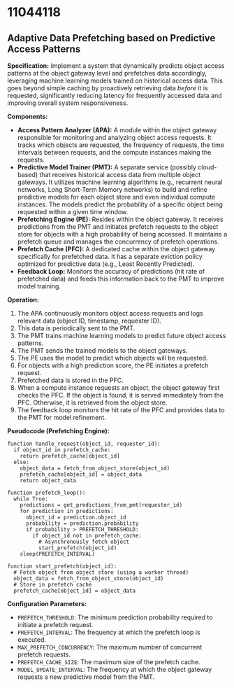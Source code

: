 # 11044118

## Adaptive Data Prefetching based on Predictive Access Patterns

**Specification:** Implement a system that dynamically predicts object access patterns at the object gateway level and prefetches data accordingly, leveraging machine learning models trained on historical access data. This goes beyond simple caching by proactively retrieving data *before* it is requested, significantly reducing latency for frequently accessed data and improving overall system responsiveness.

**Components:**

*   **Access Pattern Analyzer (APA):** A module within the object gateway responsible for monitoring and analyzing object access requests. It tracks which objects are requested, the frequency of requests, the time intervals between requests, and the compute instances making the requests.
*   **Predictive Model Trainer (PMT):** A separate service (possibly cloud-based) that receives historical access data from multiple object gateways. It utilizes machine learning algorithms (e.g., recurrent neural networks, Long Short-Term Memory networks) to build and refine predictive models for each object store and even individual compute instances. The models predict the probability of a specific object being requested within a given time window.
*   **Prefetching Engine (PE):** Resides within the object gateway. It receives predictions from the PMT and initiates prefetch requests to the object store for objects with a high probability of being accessed. It maintains a prefetch queue and manages the concurrency of prefetch operations.
*   **Prefetch Cache (PFC):** A dedicated cache within the object gateway specifically for prefetched data. It has a separate eviction policy optimized for predictive data (e.g., Least Recently Predicted).
*   **Feedback Loop:** Monitors the accuracy of predictions (hit rate of prefetched data) and feeds this information back to the PMT to improve model training.

**Operation:**

1.  The APA continuously monitors object access requests and logs relevant data (object ID, timestamp, requester ID).
2.  This data is periodically sent to the PMT.
3.  The PMT trains machine learning models to predict future object access patterns.
4.  The PMT sends the trained models to the object gateways.
5.  The PE uses the model to predict which objects will be requested.
6.  For objects with a high prediction score, the PE initiates a prefetch request.
7.  Prefetched data is stored in the PFC.
8.  When a compute instance requests an object, the object gateway first checks the PFC. If the object is found, it is served immediately from the PFC. Otherwise, it is retrieved from the object store.
9.  The feedback loop monitors the hit rate of the PFC and provides data to the PMT for model refinement.

**Pseudocode (Prefetching Engine):**

```pseudocode
function handle_request(object_id, requester_id):
  if object_id in prefetch_cache:
    return prefetch_cache[object_id]
  else:
    object_data = fetch_from_object_store(object_id)
    prefetch_cache[object_id] = object_data
    return object_data

function prefetch_loop():
  while True:
    predictions = get_predictions_from_pmt(requester_id)
    for prediction in predictions:
      object_id = prediction.object_id
      probability = prediction.probability
      if probability > PREFETCH_THRESHOLD:
        if object_id not in prefetch_cache:
          # Asynchronously fetch object
          start_prefetch(object_id)
    sleep(PREFETCH_INTERVAL)

function start_prefetch(object_id):
  # Fetch object from object store (using a worker thread)
  object_data = fetch_from_object_store(object_id)
  # Store in prefetch cache
  prefetch_cache[object_id] = object_data
```

**Configuration Parameters:**

*   `PREFETCH_THRESHOLD`: The minimum prediction probability required to initiate a prefetch request.
*   `PREFETCH_INTERVAL`: The frequency at which the prefetch loop is executed.
*   `MAX_PREFETCH_CONCURRENCY`: The maximum number of concurrent prefetch requests.
*   `PREFETCH_CACHE_SIZE`: The maximum size of the prefetch cache.
*   `MODEL_UPDATE_INTERVAL`: The frequency at which the object gateway requests a new predictive model from the PMT.
